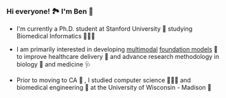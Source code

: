 ### Hi everyone! 🏞️ I'm Ben 🙂

- I'm currently a Ph.D. student at Stanford University 🌲 studying Biomedical Informatics 🧬🩻📑

- I am primarily interested in developing [multimodal](https://towardsdatascience.com/multimodality-a-new-frontier-in-cognitive-ai-8279d00e3baf) [foundation models](https://en.wikipedia.org/wiki/Foundation_models) 🤖 to improve healthcare delivery 🏥 and advance research methodology in biology 🦠 and medicine 🩺

- Prior to moving to CA 🌁 , I studied computer science 👨🏻‍💻 and biomedical engineering 🦾 at the University of Wisconsin - Madison 🦡
